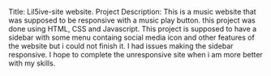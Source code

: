 Title: Lil5ive-site website.
Project Description: This is a music website that was supposed to be responsive with a music play button.
this project was done using HTML, CSS and Javascript.
This project is supposed to have a sidebar with some menu containg  social media icon and other features of the website but i could not finish it. I had issues making the sidebar responsive.
I hope to complete the unresponsive site when i am more better with my skills.
